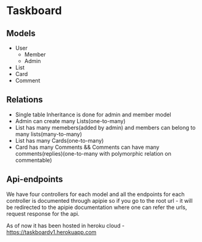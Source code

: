 # Taskboard

## Models

* User
  *	Member
  *	Admin
* List
* Card
* Comment

## Relations

* Single table Inheritance is done for admin and member model
* Admin can create many Lists(one-to-many)
* List has many memebers(added by admin) and members can belong to many lists(many-to-many)
* List has many Cards(one-to-many)
* Card has many Comments && Comments can have many comments(replies)(one-to-many with polymorphic relation on commentable)

## Api-endpoints

We have four controllers for each model
and all the endpoints for each controller is documented through apipie
so if you go to the root url - it will be redirected to the apipie documentation where one can refer the urls, request response for the api.

As of now it has been hosted in heroku cloud - https://taskboardv1.herokuapp.com
